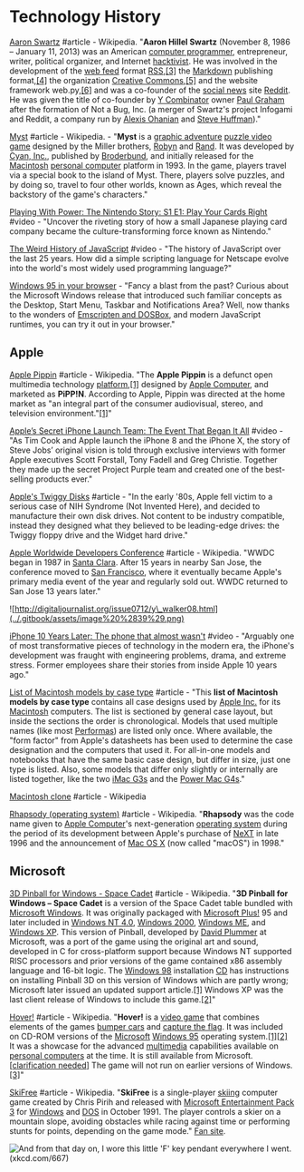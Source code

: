 # Technology History

[Aaron Swartz](https://en.wikipedia.org/wiki/Aaron_Swartz) \#article - Wikipedia. "**Aaron Hillel Swartz** \(November 8, 1986 – January 11, 2013\) was an American [computer programmer](https://en.wikipedia.org/wiki/Computer_programmer), entrepreneur, writer, political organizer, and Internet [hacktivist](https://en.wikipedia.org/wiki/Hacktivism). He was involved in the development of the [web feed](https://en.wikipedia.org/wiki/Web_feed) format [RSS](https://en.wikipedia.org/wiki/RSS),[\[3\]](https://en.wikipedia.org/wiki/Aaron_Swartz#cite_note-harvmag-3) the [Markdown](https://en.wikipedia.org/wiki/Markdown) publishing format,[\[4\]](https://en.wikipedia.org/wiki/Aaron_Swartz#cite_note-markdown-swartz-4) the organization [Creative Commons](https://en.wikipedia.org/wiki/Creative_Commons),[\[5\]](https://en.wikipedia.org/wiki/Aaron_Swartz#cite_note-5) and the website framework web.py,[\[6\]](https://en.wikipedia.org/wiki/Aaron_Swartz#cite_note-grehan-6) and was a co-founder of the [social news](https://en.wikipedia.org/wiki/Social_news) site [Reddit](https://en.wikipedia.org/wiki/Reddit). He was given the title of co-founder by [Y Combinator](https://en.wikipedia.org/wiki/Y_Combinator) owner [Paul Graham](https://en.wikipedia.org/wiki/Paul_Graham_%28programmer%29) after the formation of Not a Bug, Inc. \(a merger of Swartz's project Infogami and Reddit, a company run by [Alexis Ohanian](https://en.wikipedia.org/wiki/Alexis_Ohanian) and [Steve Huffman](https://en.wikipedia.org/wiki/Steve_Huffman)\)."

[Myst](https://en.wikipedia.org/wiki/Myst) \#article - Wikipedia. - "**Myst** is a [graphic adventure](https://en.wikipedia.org/wiki/Graphic_adventure_game) [puzzle video game](https://en.wikipedia.org/wiki/Puzzle_video_game) designed by the Miller brothers, [Robyn](https://en.wikipedia.org/wiki/Robyn_Miller) and [Rand](https://en.wikipedia.org/wiki/Rand_Miller). It was developed by [Cyan, Inc.](https://en.wikipedia.org/wiki/Cyan_Worlds), published by [Broderbund](https://en.wikipedia.org/wiki/Broderbund), and initially released for the [Macintosh](https://en.wikipedia.org/wiki/Macintosh) [personal computer](https://en.wikipedia.org/wiki/Personal_computer) platform in 1993. In the game, players travel via a special book to the island of Myst. There, players solve puzzles, and by doing so, travel to four other worlds, known as Ages, which reveal the backstory of the game's characters."

[Playing With Power: The Nintendo Story: S1 E1: Play Your Cards Right](https://www.crackle.com/watch/playlist/2133917/2516340) \#video - "Uncover the riveting story of how a small Japanese playing card company became the culture-transforming force known as Nintendo."

[The Weird History of JavaScript](https://www.youtube.com/watch?v=Sh6lK57Cuk4&list=PLIilwIraDV2J8hueIWIwvkT3NvfuSChe7&index=3&t=11s) \#video - "The history of JavaScript over the last 25 years. How did a simple scripting language for Netscape evolve into the world's most widely used programming language?"

[Windows 95 in your browser](https://win95.ajf.me/) - "Fancy a blast from the past? Curious about the Microsoft Windows release that introduced such familiar concepts as the Desktop, Start Menu, Taskbar and Notifications Area? Well, now thanks to the wonders of [Emscripten and DOSBox](https://github.com/dreamlayers/em-dosbox), and modern JavaScript runtimes, you can try it out in your browser."

## Apple

[Apple Pippin](https://en.wikipedia.org/wiki/Apple_Pippin) \#article - Wikipedia. "The **Apple Pippin** is a defunct open multimedia technology [platform](https://en.wikipedia.org/wiki/Computing_platform),[\[1\]](https://en.wikipedia.org/wiki/Apple_Pippin#cite_note-faq-1) designed by [Apple Computer](https://en.wikipedia.org/wiki/Apple_Inc.), and marketed as **PiPP!N**. According to Apple, Pippin was directed at the home market as "an integral part of the consumer audiovisual, stereo, and television environment."[\[1\]](https://en.wikipedia.org/wiki/Apple_Pippin#cite_note-faq-1)"

[Apple’s Secret iPhone Launch Team: The Event That Began It All](https://www.youtube.com/watch?v=xxBc1c3uAJw) \#video - "As Tim Cook and Apple launch the iPhone 8 and the iPhone X, the story of Steve Jobs’ original vision is told through exclusive interviews with former Apple executives Scott Forstall, Tony Fadell and Greg Christie. Together they made up the secret Project Purple team and created one of the best-selling products ever."

[Apple's Twiggy Disks](http://www.brouhaha.com/~eric/retrocomputing/lisa/twiggy.html) \#article - "In the early '80s, Apple fell victim to a serious case of NIH Syndrome \(Not Invented Here\), and decided to manufacture their own disk drives. Not content to be industry compatible, instead they designed what they believed to be leading-edge drives: the Twiggy floppy drive and the Widget hard drive."

[Apple Worldwide Developers Conference](https://en.wikipedia.org/wiki/Apple_Worldwide_Developers_Conference) \#article - Wikipedia. "WWDC began in 1987 in [Santa Clara](https://en.wikipedia.org/wiki/Santa_Clara,_California). After 15 years in nearby San Jose, the conference moved to [San Francisco](https://en.wikipedia.org/wiki/San_Francisco), where it eventually became Apple's primary media event of the year and regularly sold out. WWDC returned to San Jose 13 years later."

![http://digitaljournalist.org/issue0712/y\_walker08.html](../.gitbook/assets/image%20%2839%29.png)

[iPhone 10 Years Later: The phone that almost wasn't](https://www.youtube.com/watch?v=FfXuxiO_Iqg) \#video - "Arguably one of most transformative pieces of technology in the modern era, the iPhone's development was fraught with engineering problems, drama, and extreme stress. Former employees share their stories from inside Apple 10 years ago."

[List of Macintosh models by case type](https://en.wikipedia.org/wiki/List_of_Macintosh_models_by_case_type) \#article - "This **list of Macintosh models by case type** contains all case designs used by [Apple Inc.](https://en.wikipedia.org/wiki/Apple_Inc.) for its [Macintosh](https://en.wikipedia.org/wiki/Apple_Macintosh) computers. The list is sectioned by general case layout, but inside the sections the order is chronological. Models that used multiple names \(like most [Performas](https://en.wikipedia.org/wiki/Macintosh_Performa)\) are listed only once. Where available, the "form factor" from Apple's datasheets has been used to determine the case designation and the computers that used it. For all-in-one models and notebooks that have the same basic case design, but differ in size, just one type is listed. Also, some models that differ only slightly or internally are listed together, like the two [iMac G3s](https://en.wikipedia.org/wiki/IMac_G3) and the [Power Mac G4s](https://en.wikipedia.org/wiki/Power_Mac_G4)."

[Macintosh clone](https://en.wikipedia.org/wiki/Macintosh_clone) \#article - Wikipedia

[Rhapsody \(operating system\)](https://en.wikipedia.org/wiki/Rhapsody_%28operating_system%29) \#article - Wikipedia. "**Rhapsody** was the code name given to [Apple Computer](https://en.wikipedia.org/wiki/Apple_Inc.)'s next-generation [operating system](https://en.wikipedia.org/wiki/Operating_system) during the period of its development between Apple's purchase of [NeXT](https://en.wikipedia.org/wiki/NeXT) in late 1996 and the announcement of [Mac OS X](https://en.wikipedia.org/wiki/MacOS) \(now called "macOS"\) in 1998."

## Microsoft

[3D Pinball for Windows - Space Cadet](https://en.wikipedia.org/wiki/Full_Tilt!_Pinball#3D_Pinball_for_Windows_%E2%80%93_Space_Cadet) \#article - Wikipedia. "**3D Pinball for Windows – Space Cadet** is a version of the Space Cadet table bundled with [Microsoft Windows](https://en.wikipedia.org/wiki/Microsoft_Windows). It was originally packaged with [Microsoft Plus!](https://en.wikipedia.org/wiki/Microsoft_Plus!) 95 and later included in [Windows NT 4.0](https://en.wikipedia.org/wiki/Windows_NT_4.0), [Windows 2000](https://en.wikipedia.org/wiki/Windows_2000), [Windows ME](https://en.wikipedia.org/wiki/Windows_ME), and [Windows XP](https://en.wikipedia.org/wiki/Windows_XP). This version of Pinball, developed by [David Plummer](https://en.wikipedia.org/wiki/David_Plummer_%28programmer%29) at Microsoft, was a port of the game using the original art and sound, developed in C for cross-platform support because Windows NT supported RISC processors and prior versions of the game contained x86 assembly language and 16-bit logic. The [Windows 98](https://en.wikipedia.org/wiki/Windows_98) installation [CD](https://en.wikipedia.org/wiki/CD) has instructions on installing Pinball 3D on this version of Windows which are partly wrong; Microsoft later issued an updated support article.[\[1\]](https://en.wikipedia.org/wiki/Full_Tilt!_Pinball#cite_note-1) Windows XP was the last client release of Windows to include this game.[\[2\]](https://en.wikipedia.org/wiki/Full_Tilt!_Pinball#cite_note-MSDN-2)"

[Hover!](https://en.wikipedia.org/wiki/Hover!) \#article - Wikipedia. "**Hover!** is a [video game](https://en.wikipedia.org/wiki/Video_game) that combines elements of the games [bumper cars](https://en.wikipedia.org/wiki/Bumper_cars) and [capture the flag](https://en.wikipedia.org/wiki/Capture_the_flag). It was included on CD-ROM versions of the [Microsoft](https://en.wikipedia.org/wiki/Microsoft) [Windows 95](https://en.wikipedia.org/wiki/Windows_95) operating system.[\[1\]](https://en.wikipedia.org/wiki/Hover!#cite_note-nytimes-1)[\[2\]](https://en.wikipedia.org/wiki/Hover!#cite_note-2) It was a showcase for the advanced [multimedia](https://en.wikipedia.org/wiki/Multimedia) capabilities available on [personal computers](https://en.wikipedia.org/wiki/Personal_computer) at the time. It is still available from Microsoft.\[[clarification needed](https://en.wikipedia.org/wiki/Wikipedia:Please_clarify)\] The game will not run on earlier versions of Windows.[\[3\]](https://en.wikipedia.org/wiki/Hover!#cite_note-3)"

[SkiFree](https://en.wikipedia.org/wiki/SkiFree) \#article - Wikipedia. "**SkiFree** is a single-player [skiing](https://en.wikipedia.org/wiki/Skiing) computer game created by Chris Pirih and released with [Microsoft Entertainment Pack 3](https://en.wikipedia.org/wiki/Microsoft_Entertainment_Pack) for [Windows](https://en.wikipedia.org/wiki/Microsoft_Windows) and [DOS](https://en.wikipedia.org/wiki/DOS) in October 1991. The player controls a skier on a mountain slope, avoiding obstacles while racing against time or performing stunts for points, depending on the game mode." [Fan site](https://ski.ihoc.net/).

![And from that day on, I wore this little &apos;F&apos; key pendant everywhere I went. \(xkcd.com/667\)](https://imgs.xkcd.com/comics/skifree.png)




